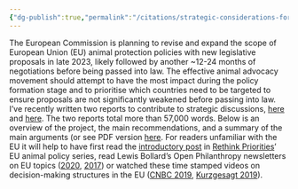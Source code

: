 ```yaml
---
{"dg-publish":true,"permalink":"/citations/strategic-considerations-for-upcoming-eu-farmed-animal-legislation-rethink-priorities/","tags":["#EU","#strategy"],"created":"2025-10-23T17:42:46.917+01:00","updated":"2025-10-23T18:12:10.265+01:00"}
---
```


The European Commission is planning to revise and expand the scope of European Union (EU) animal protection policies with new legislative proposals in late 2023, likely followed by another ~12-24 months of negotiations before being passed into law. The effective animal advocacy movement should attempt to have the most impact during the policy formation stage and to prioritise which countries need to be targeted to ensure proposals are not significantly weakened before passing into law. I’ve recently written two reports to contribute to strategic discussions, [here](https://docs.google.com/document/d/1KSCjPlwEj8idIF7LEfJ625saUVv-pacBEYzExp-zxuU/edit?usp=sharing) and [here](https://docs.google.com/document/d/1zZW4ae9Cw7LdsS--m2c81_PZPy9Gye95mtHE2lKt1HA/edit?usp=sharing). The two reports total more than 57,000 words. Below is an overview of the project, the main recommendations, and a summary of the main arguments (or see PDF version [here](https://drive.google.com/file/d/1UBZX5v72f07i_CLTBPRL_VwG0gZlQH8I/view?usp=sharing). For readers unfamiliar with the EU it will help to have first read the [introductory post](https://forum.effectivealtruism.org/posts/k7W3nz8ME3uxEcm7E/ways-eu-law-might-matter-for-farmed-animals#What_is_the_European_Union_) in [Rethink Priorities](https://rethinkpriorities.org/)’ EU animal policy series, read Lewis Bollard’s Open Philanthropy newsletters on EU topics ([2020](https://us14.campaign-archive.com/?u=66df320da8400b581cbc1b539&id=9345813301), [2017](https://us14.campaign-archive.com/?u=66df320da8400b581cbc1b539&id=cba67f210d)) or watched these time stamped videos on decision-making structures in the EU ([CNBC 2019](https://youtu.be/9eufLQ3sew0?t=100), [Kurzgesagt 2019](https://youtu.be/h4Uu5eyN6VU?t=180)).
